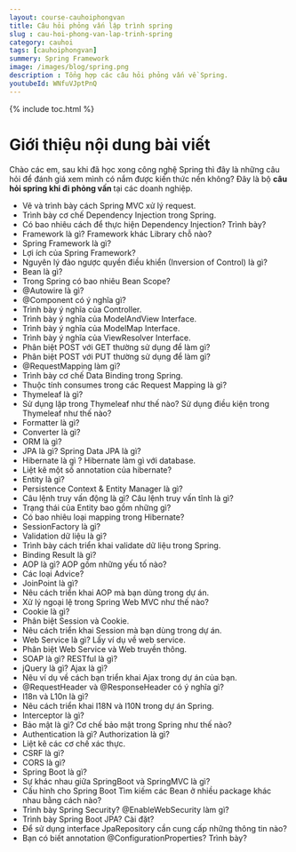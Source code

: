 ```yaml
---
layout: course-cauhoiphongvan
title: Câu hỏi phỏng vấn lập trình spring
slug : cau-hoi-phong-van-lap-trinh-spring
category: cauhoi
tags: [cauhoiphongvan]
summery: Spring Framework
image: /images/blog/spring.png
description : Tổng hợp các câu hỏi phỏng vấn về Spring.
youtubeId: WNfuVJptPnQ
---
```


{% include toc.html %}

# **Giới thiệu nội dung bài viết**

Chào các em, sau khi đã học xong công nghệ Spring thì đây là những câu hỏi để đánh giá xem mình có nắm được kiến thức nền không? Đây là bộ <b>câu hỏi spring khi đi phỏng vấn </b> tại các doanh nghiệp.

- Vẽ và trình bày cách Spring MVC xử lý request.
- Trình bày cơ chế Dependency Injection trong Spring.
- Có bao nhiêu cách để thực hiện Dependency Injection? Trình bày?
- Framework là gì? Framework khác Library chỗ nào?
- Spring Framework là gì?
- Lợi ích của Spring Framework?
- Nguyên lý đảo ngược quyền điều khiển (Inversion of Control) là gì?
- Bean là gì?
- Trong Spring có bao nhiêu Bean Scope?
- @Autowire là gì?
- @Component có ý nghĩa gì?
- Trình bày ý nghĩa của Controller.
- Trình bày ý nghĩa của ModelAndView Interface.
- Trình bày ý nghĩa của ModelMap Interface.
- Trình bày ý nghĩa của ViewResolver Interface.
- Phân biệt POST với GET thường sử dụng để làm gì?
- Phân biệt POST với PUT thường sử dụng để làm gì?
- @RequestMapping làm gì?
- Trình bày cơ chế Data Binding trong Spring.
- Thuộc tính consumes trong các Request Mapping là gì?
- Thymeleaf là gì?
- Sử dụng lặp trong Thymeleaf như thế nào? Sử dụng điều kiện trong Thymeleaf như thế nào?
- Formatter là gì? 
- Converter là gì?
- ORM là gì?
- JPA là gì? Spring Data JPA là gì?
- Hibernate là gì ? Hibernate làm gì với database.
- Liệt kê một số annotation của hibernate?
- Entity là gì?
- Persistence Context & Entity Manager là gì?
- Câu lệnh truy vấn động là gì? Câu lệnh truy vấn tĩnh là gì?
- Trạng thái của Entity bao gồm những gì?
- Có bao nhiêu loại mapping trong Hibernate?
- SessionFactory là gì?
- Validation dữ liệu là gì?
- Trình bày cách triển khai validate dữ liệu trong Spring.
- Binding Result là gì?
- AOP là gì? AOP gồm những yếu tố nào?
- Các loại Advice?
- JoinPoint là gì?
- Nêu cách triển khai AOP mà bạn dùng trong dự án.
- Xử lý ngoại lệ trong Spring Web MVC như thế nào?
- Cookie là gì?
- Phân biệt Session và Cookie.
- Nêu cách triển khai Session mà bạn dùng trong dự án.
- Web Service là gì? Lấy ví dụ về web service.
- Phân biệt Web Service và Web truyền thông.
- SOAP là gì? RESTful là gì?
- jQuery là gì? Ajax là gì?
- Nêu ví dụ về cách bạn triển khai Ajax trong dự án của bạn.
- @RequestHeader và @ResponseHeader có ý nghĩa gì?
- I18n và L10n là gì?
- Nêu cách triển khai I18N và I10N trong dự án Spring.
- Interceptor là gì?
- Bảo mật là gì? Cơ chế bảo mật trong Spring như thế nào?
- Authentication là gì? Authorization là gì?
- Liệt kê các cơ chế xác thực.
- CSRF là gì?
- CORS là gì?
- Spring Boot là gì?
- Sự khác nhau giữa SpringBoot và SpringMVC là gì?
- Cấu hình cho Spring Boot Tìm kiếm các Bean ở nhiều package khác nhau bằng cách nào?
- Trình bày Spring Security? @EnableWebSecurity làm gì?
- Trình bày Spring Boot JPA? Cài đặt?
- Để sử dụng interface JpaRepository cần cung cấp những thông tin nào?
- Bạn có biết annotation @ConfigurationProperties? Trình bày?
